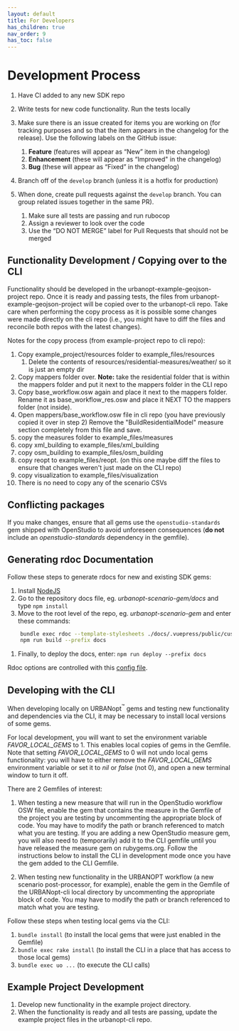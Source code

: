 ```yaml
---
layout: default
title: For Developers
has_children: true
nav_order: 9
has_toc: false
---
```


# Development Process

1. Have CI added to any new SDK repo
1. Write tests for new code functionality. Run the tests locally
1. Make sure there is an issue created for items you are working on (for tracking purposes and so that the item appears in the changelog for the release). Use the following labels on the GitHub issue:
    1. **Feature** (features will appear as “New” item in the changelog)
    1. **Enhancement** (these will appear as “Improved" in the changelog)
    1. **Bug** (these will appear as “Fixed” in the changelog)

1. Branch off of the `develop` branch (unless it is a hotfix for production)
1. When done, create pull requests against the `develop` branch. You can group related issues together in the same PR).
    1. Make sure all tests are passing and run rubocop
    1. Assign a reviewer to look over the code
    1. Use the “DO NOT MERGE” label for Pull Requests that should not be merged

## Functionality Development / Copying over to the CLI

Functionality should be developed in the urbanopt-example-geojson-project repo. Once it is ready and passing tests, the files from urbanopt-example-geojson-project will be copied over to the urbanopt-cli repo. Take care when performing the copy process as it is possible some changes were made directly on the cli repo (i.e., you might have to diff the files and reconcile both repos with the latest changes).

Notes for the copy process (from example-project repo to cli repo):

1. Copy example_project/resources folder to example_files/resources
    1. Delete the contents of resources/residential-measures/weather/ so it is just an empty dir
1. Copy mappers folder over. **Note:** take the residential folder that is within the mappers folder and put it next to the mappers folder in the CLI repo
1. Copy base_workflow.osw again and place it next to the mappers folder. Rename it as base_workflow_res.osw and place it NEXT TO the mappers folder (not inside).
1. Open mappers/base_workflow.osw file in cli repo (you have previously copied it over in step 2) Remove the "BuildResidentialModel" measure section completely from this file and save.
1. copy the measures folder to example_files/measures
1. copy xml_building to example_files/xml_building
1. copy osm_building to example_files/osm_building
1. copy reopt to example_files/reopt. (on this one maybe diff the files to ensure that changes weren't just made on the CLI repo)
1. copy visualization to example_files/visualization
1. There is no need to copy any of the scenario CSVs

## Conflicting packages

If you make changes, ensure that all gems use the `openstudio-standards` gem shipped with OpenStudio to avoid unforeseen consequences (**do not** include an _openstudio-standards_ dependency in the gemfile).

## Generating rdoc Documentation

Follow these steps to generate rdocs for new and existing SDK gems:

1. Install [NodeJS](https://nodejs.org/en/)
1. Go to the repository docs file, eg. _urbanopt-scenario-gem/docs_ and type `npm install`
1. Move to the root level of the repo, eg. _urbanopt-scenario-gem_ and enter these commands:

```bash
    bundle exec rdoc --template-stylesheets ./docs/.vuepress/public/custom_rdoc_styles.css
    npm run build --prefix docs
```

1. Finally, to deploy the docs, enter: `npm run deploy --prefix docs`

Rdoc options are controlled with this [config file](https://github.com/urbanopt/urbanopt-scenario-gem/blob/develop/.rdoc_options).

## Developing with the CLI

When developing locally on URBANopt<sup>&trade;</sup> gems and testing new functionality and dependencies via the CLI, it may be necessary to install local versions of some gems.

For local development, you will want to set the environment variable _FAVOR_LOCAL_GEMS_ to 1. This enables local copies of gems in the Gemfile.  Note that setting _FAVOR_LOCAL_GEMS_ to 0 will not undo local gems functionality: you will have to either remove the _FAVOR_LOCAL_GEMS_ environment variable or set it to _nil_ or _false_ (not 0), and open a new terminal window to turn it off.

There are 2 Gemfiles of interest:

1. When testing a new measure that will run in the OpenStudio workflow OSW file, enable the gem that contains the measure in the Gemfile of the project you are testing by uncommenting the appropriate block of code. You may have to modify the path or branch referenced to match what you are testing. If you are adding a new OpenStudio measure gem, you will also need to (temporarily) add it to the CLI gemfile until you have released the measure gem on rubygems.org.  Follow the instructions below to install the CLI in development mode once you have the gem added to the CLI Gemfile.

1. When testing new functionality in the URBANOPT workflow (a new scenario post-processor, for example), enable the gem in the Gemfile of the URBANopt-cli local directory by uncommenting the appropriate block of code. You may have to modify the path or branch referenced to match what you are testing.

Follow these steps when testing local gems via the CLI:

1. ```bundle install``` (to install the local gems that were just enabled in the Gemfile)
1. ```bundle exec rake install``` (to install the CLI in a place that has access to those local gems)
1. ```bundle exec uo ...``` (to execute the CLI calls)

## Example Project Development

1. Develop new functionality in the example project directory.
1. When the functionality is ready and all tests are passing, update the example project files in the urbanopt-cli repo.

